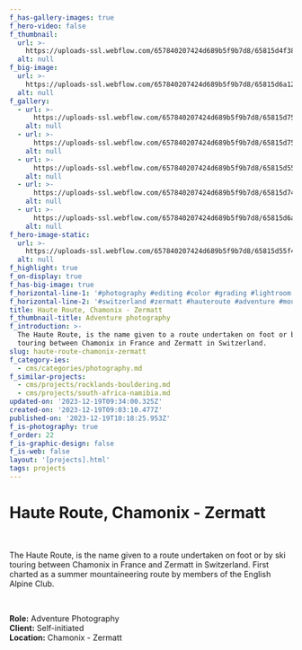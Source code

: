 ```yaml
---
f_has-gallery-images: true
f_hero-video: false
f_thumbnail:
  url: >-
    https://uploads-ssl.webflow.com/657840207424d689b5f9b7d8/65815d4f38523e751248ae07_thumbnail.jpg
  alt: null
f_big-image:
  url: >-
    https://uploads-ssl.webflow.com/657840207424d689b5f9b7d8/65815d6a12ef3814032b7988_highlight.jpg
  alt: null
f_gallery:
  - url: >-
      https://uploads-ssl.webflow.com/657840207424d689b5f9b7d8/65815d759d2ea44f23fda6ea_img_haute-route_02.jpg
    alt: null
  - url: >-
      https://uploads-ssl.webflow.com/657840207424d689b5f9b7d8/65815d75a05b751a6bc85174_img_haute-route_03.jpg
    alt: null
  - url: >-
      https://uploads-ssl.webflow.com/657840207424d689b5f9b7d8/65815d55f4346e0a8b51610b_hero.jpg
    alt: null
  - url: >-
      https://uploads-ssl.webflow.com/657840207424d689b5f9b7d8/65815d74a11900005dca5ad3_img_haute-route_05.jpg
    alt: null
  - url: >-
      https://uploads-ssl.webflow.com/657840207424d689b5f9b7d8/65815d6a12ef3814032b7988_highlight.jpg
    alt: null
f_hero-image-static:
  url: >-
    https://uploads-ssl.webflow.com/657840207424d689b5f9b7d8/65815d55f4346e0a8b51610b_hero.jpg
  alt: null
f_highlight: true
f_on-display: true
f_has-big-image: true
f_horizontal-line-1: '#photography #editing #color #grading #lightroom'
f_horizontal-line-2: '#switzerland #zermatt #hauteroute #adventure #mountain'
title: Haute Route, Chamonix - Zermatt
f_thumbnail-title: Adventure photography
f_introduction: >-
  The Haute Route, is the name given to a route undertaken on foot or by ski
  touring between Chamonix in France and Zermatt in Switzerland.
slug: haute-route-chamonix-zermatt
f_category-ies:
  - cms/categories/photography.md
f_similar-projects:
  - cms/projects/rocklands-bouldering.md
  - cms/projects/south-africa-namibia.md
updated-on: '2023-12-19T09:34:00.325Z'
created-on: '2023-12-19T09:03:10.477Z'
published-on: '2023-12-19T10:18:25.953Z'
f_is-photography: true
f_order: 22
f_is-graphic-design: false
f_is-web: false
layout: '[projects].html'
tags: projects
---
```


Haute Route, Chamonix - Zermatt
===============================

‍

The Haute Route, is the name given to a route undertaken on foot or by ski touring between Chamonix in France and Zermatt in Switzerland. First charted as a summer mountaineering route by members of the English Alpine Club.

‍

**Role:** Adventure Photography  
**Client:** Self-initiated  
**Location:** Chamonix - Zermatt
